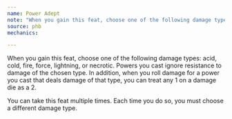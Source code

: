 ```yaml
---
name: Power Adept
note: "When you gain this feat, choose one of the following damage types: acid, cold, fire, force, lightning, or necrotic. Powers you cast ignore resistance to damage of the chosen type. In addition, when you roll damage for a power you cast that deals damage of that type, you can treat any 1 on a damage die as a 2."
source: phb
mechanics:

---
```

When you gain this feat, choose one of the following damage types: acid, cold, fire, force, lightning, or necrotic. Powers you cast ignore resistance to damage of the chosen type. In addition, when you roll damage for a power you cast that deals damage of that type, you can treat any 1 on a damage die as a 2.

You can take this feat multiple times. Each time you do so, you must choose a different damage type.

